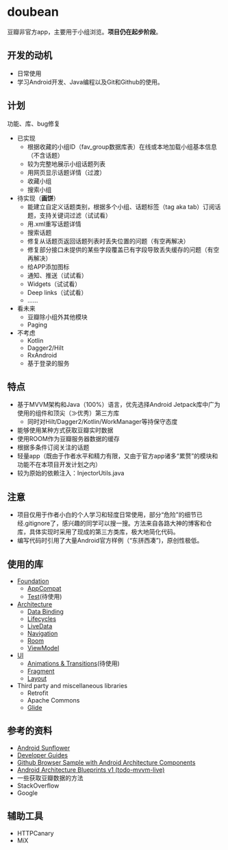 doubean
=======
豆瓣非官方app，主要用于小组浏览。**项目仍在起步阶段**。

开发的动机
----------

* 日常使用
* 学习Android开发、Java编程以及Git和Github的使用。

计划
----
功能、库、bug修复

* 已实现
  * 根据收藏的小组ID（fav_group数据库表）在线或本地加载小组基本信息（不含话题）
  * 较为完整地展示小组话题列表
  * 用网页显示话题详情（过渡）
  * 收藏小组
  * 搜索小组
* 待实现（**画饼**）
  * 能建立自定义话题类别，根据多个小组、话题标签（tag aka tab）订阅话题，支持关键词过滤（试试看）
  * 用.xml重写话题详情
  * 搜索话题
  * 修复从话题页返回话题列表时丢失位置的问题（有空再解决）
  * 修复部分接口未提供的某些字段覆盖已有字段导致丢失缓存的问题（有空再解决）
  * 给APP添加图标
  * 通知、推送（试试看）
  * Widgets（试试看）
  * Deep links（试试看）
  * ……
* 看未来
  * 豆瓣除小组外其他模块
  * Paging
* 不考虑
  * Kotlin
  * Dagger2/Hilt
  * RxAndroid
  * 基于登录的服务

特点
----

* 基于MVVM架构和Java（100%）语言，优先选择Android Jetpack库中广为使用的组件和顶尖（≫优秀）第三方库
  * 同时对Hilt/Dagger2/Kotlin/WorkManager等持保守态度
* 能够使用某种方式获取豆瓣实时数据
* 使用ROOM作为豆瓣服务器数据的缓存
* 根据多条件订阅关注的话题
* 轻量app（既由于作者水平和精力有限，又由于官方app诸多“累赘”的模块和功能不在本项目开发计划之内）
* 较为原始的依赖注入：InjectorUtils.java

注意
----

* 项目仅用于作者小白的个人学习和轻度日常使用，部分“危险”的细节已经.gitignore了，感兴趣的同学可以搜一搜。方法来自各路大神的博客和仓库，具体实现时采用了现成的第三方类库，极大地简化代码。
* 编写代码时引用了大量Android官方样例（“东拼西凑”)，原创性极低。

使用的库
-------

* [Foundation][foundation]
  * [AppCompat][appcompat]
  * [Test][test]\(待使用\)
* [Architecture][arch]
  * [Data Binding][data-binding]
  * [Lifecycles][lifecycle]
  * [LiveData][livedata]
  * [Navigation][navigation]
  * [Room][room]
  * [ViewModel][viewmodel]
* [UI][ui]
  * [Animations & Transitions][animation]\(待使用\)
  * [Fragment][fragment]
  * [Layout][layout]
* Third party and miscellaneous libraries
  * Retrofit
  * Apache Commons
  * [Glide][glide]

[foundation]: https://developer.android.com/jetpack/components

[appcompat]: https://developer.android.com/topic/libraries/support-library/packages#v7-appcompat

[test]: https://developer.android.com/training/testing/

[arch]: https://developer.android.com/jetpack/arch/

[data-binding]: https://developer.android.com/topic/libraries/data-binding/

[lifecycle]: https://developer.android.com/topic/libraries/architecture/lifecycle

[livedata]: https://developer.android.com/topic/libraries/architecture/livedata

[navigation]: https://developer.android.com/topic/libraries/architecture/navigation/

[room]: https://developer.android.com/topic/libraries/architecture/room

[viewmodel]: https://developer.android.com/topic/libraries/architecture/viewmodel

[ui]: https://developer.android.com/guide/topics/ui

[animation]: https://developer.android.com/training/animation/

[fragment]: https://developer.android.com/guide/components/fragments

[layout]: https://developer.android.com/guide/topics/ui/declaring-layout

[glide]: https://bumptech.github.io/glide/

参考的资料
---------

* [Android Sunflower][sunflower]
* [Developer Guides][guides]
* [Github Browser Sample with Android Architecture Components][github-browser-sample]
* [Android Architecture Blueprints v1 (todo-mvvm-live)][todo-mvvm-live]
* 一些获取豆瓣数据的方法
* StackOverflow
* Google

[sunflower]: https://github.com/android/sunflower

[guides]: https://developer.android.google.cn/guide

[github-browser-sample]: https://github.com/android/architecture-components-samples/tree/master/GithubBrowserSample

[todo-mvvm-live]: https://github.com/android/architecture-samples/tree/todo-mvvm-live

辅助工具
---------

* HTTPCanary
* MiX

